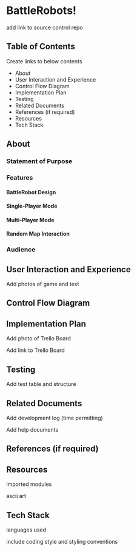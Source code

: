 # BattleRobots!

add link to source control repo

## Table of Contents

Create links to below contents

- About
- User Interaction and Experience
- Control Flow Diagram
- Implementation Plan
- Testing
- Related Documents
- References (if required)
- Resources
- Tech Stack

## About

### Statement of Purpose

### Features

#### BattleRobot Design

#### Single-Player Mode

#### Multi-Player Mode

#### Random Map Interaction

### Audience

## User Interaction and Experience

Add photos of game and text

## Control Flow Diagram

## Implementation Plan

Add photo of Trello Board

Add link to Trello Board

## Testing

Add test table and structure

## Related Documents

Add development log (time permitting)

Add help documents

## References (if required)

## Resources

imported modules

ascii art

## Tech Stack

languages used

include coding style and styling conventions
